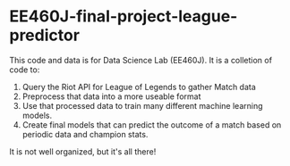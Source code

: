 # EE460J-final-project-league-predictor

This code and data is for Data Science Lab (EE460J). It is a colletion of code to:
1) Query the Riot API for League of Legends to gather Match data
2) Preprocess that data into a more useable format
3) Use that processed data to train many different machine learning models.
4) Create final models that can predict the outcome of a match based on periodic data and champion stats.

It is not well organized, but it's all there!
